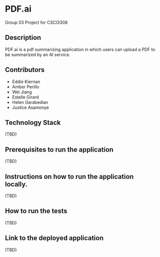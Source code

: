 # PDF.ai
Group 03 Project for CSCI3308

## Description
PDF.ai is a pdf summarizing application in which users can upload a PDF to be summarized by an AI service. 
## Contributors
* Eddie Kiernan
* Amber Perillo
* Wei Jiang
* Estelle Girard 
* Helen Garabedian 
* Justice Asamonye
## Technology Stack
(TBD)
## Prerequisites to run the application
(TBD)
## Instructions on how to run the application locally.
(TBD)
## How to run the tests
(TBD)
## Link to the deployed application
(TBD)
